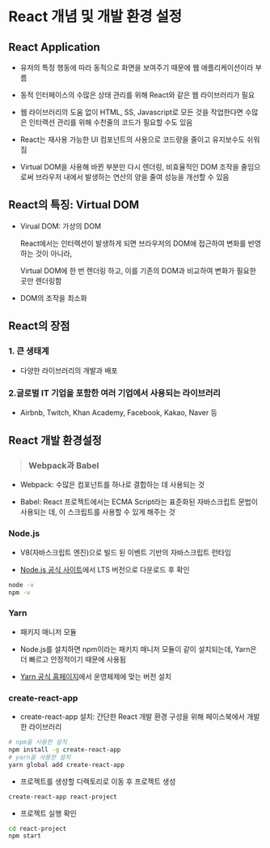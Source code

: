 # React 개념 및 개발 환경 설정

## React Application

- 유저의 특정 행동에 따라 동적으로 화면을 보여주기 때문에 웹 애플리케이션이라 부름

- 동적 인터페이스의 수많은 상태 관리를 위해 React와 같은 웹 라이브러리가 필요

- 웹 라이브러리의 도움 없이 HTML, SS, Javascript로 모든 것을 작업한다면 수많은 인터랙션 관리를 위해 수천줄의 코드가 필요할 수도 있음

- React는 재사용 가능한 UI 컴포넌트의 사용으로 코드량을 줄이고 유지보수도 쉬워짐

- Virtual DOM을 사용해 바뀐 부분만 다시 렌더링, 비효율적인 DOM 조작을 줄임으로써 브라우저 내에서 발생하는 연산의 양을 줄여 성능을 개선할 수 있음

## React의 특징: Virtual DOM

  - Virual DOM: 가상의 DOM

    React에서는 인터렉션이 발생하게 되면 브라우저의 DOM에 접근하여 변화를 반영하는 것이 아니라, 
    
    Virtual DOM에 한 번 렌더링 하고, 이를 기존의 DOM과 비교하여 변화가 필요한 곳만 렌더링함

  - DOM의 조작을 최소화

## React의 장점

  ### 1. 큰 생태계

  - 다양한 라이브러리의 개발과 배포

  ### 2.글로벌 IT 기업을 포함한 여러 기업에서 사용되는 라이브러리

  - Airbnb, Twitch, Khan Academy, Facebook, Kakao, Naver 등

## React 개발 환경설정

  > ### Webpack과 Babel

  - Webpack: 수많은 컴포넌트를 하나로 결합하는 데 사용되는 것

  - Babel: React 프로젝트에서는 ECMA Script라는 표준화된 자바스크립트 문법이 사용되는 데, 이 스크립트를 사용할 수 있게 해주는 것

  ### Node.js

  - V8(자바스크립트 엔진)으로 빌드 된 이벤트 기반의 자바스크립트 런타임

  - [Node.js 공식 사이트](https://nodejs.org/ko/)에서 LTS 버전으로 다운로드 후 확인

  ```bash
  node -v
  npm -v
  ```

  ### Yarn

  - 패키지 매니저 모듈

  - Node.js를 설치하면 npm이라는 패키지 매니저 모듈이 같이 설치되는데, Yarn은 더 빠르고 안정적이기 때문에 사용됨

  - [Yarn 공식 홈페이지](https://yarnpkg.com/en/docs/install)에서 운영체제에 맞는 버전 설치

  ### create-react-app

  - create-react-app 설치: 간단한 React 개발 환경 구성을 위해 페이스북에서 개발한 라이브러리

  ```bash
  # npm을 사용한 설치
  npm install -g create-react-app
  # yarn을 사용한 설치
  yarn global add create-react-app
  ```

  - 프로젝트를 생성할 디렉토리로 이동 후 프로젝트 생성

  ```bash
  create-react-app react-project
  ```

  - 프로젝트 실행 확인

  ```bash
  cd react-project
  npm start
  ```
